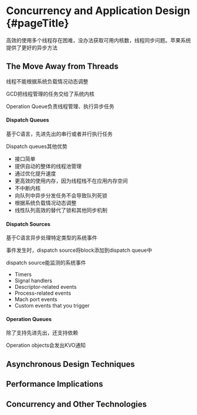 # Concurrency and Application Design {#pageTitle}

高效的使用多个线程存在困难，没办法获取可用内核数，线程同步问题。苹果系统提供了更好的异步方法

## The Move Away from Threads

线程不能根据系统负载情况动态调整

GCD把线程管理的任务交给了系统内核

Operation Queue负责线程管理、执行异步任务

#### Dispatch Queues

基于C语言，先进先出的串行或者并行执行任务

Dispatch queues其他优势

* 接口简单
* 提供自动的整体的线程池管理
* 通过优化提升速度
* 更高效的使用内存，因为线程栈不在应用内存空间
* 不中断内核
* 向队列中异步分发任务不会导致队列死锁
* 根据系统负载情况动态调整
* 线性队列高效的替代了锁和其他同步机制

#### Dispatch Sources

基于C语言异步处理特定类型的系统事件

事件发生时，dispatch source将block添加到dispatch queue中

dispatch source能监测的系统事件

* Timers
* Signal handlers
* Descriptor-related events
* Process-related events
* Mach port events
* Custom events that you trigger

#### Operation Queues

除了支持先进先出，还支持依赖

Operation objects会发出KVO通知

## Asynchronous Design Techniques

## Performance Implications

## Concurrency and Other Technologies



